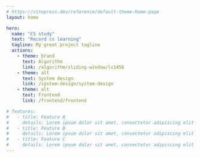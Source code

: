 ```yaml
---
# https://vitepress.dev/reference/default-theme-home-page
layout: home

hero:
  name: "CS study"
  text: "Record cs learning"
  tagline: My great project tagline
  actions:
    - theme: brand
      text: Algorithm
      link: /algorithm/sliding-window/lc1456
    - theme: alt
      text: System design
      link: /system-design/system-design
    - theme: alt
      text: Frontend
      link: /frontend/frontend

# features:
#   - title: Feature A
#     details: Lorem ipsum dolor sit amet, consectetur adipiscing elit
#   - title: Feature B
#     details: Lorem ipsum dolor sit amet, consectetur adipiscing elit
#   - title: Feature C
#     details: Lorem ipsum dolor sit amet, consectetur adipiscing elit
---
```



